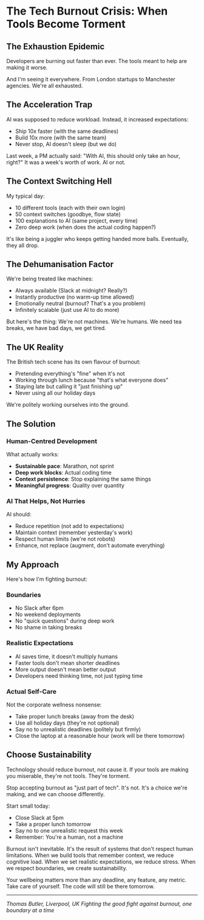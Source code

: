 # The Tech Burnout Crisis: When Tools Become Torment

## The Exhaustion Epidemic

Developers are burning out faster than ever.
The tools meant to help are making it worse.

And I'm seeing it everywhere. From London startups to Manchester agencies. We're all exhausted.

## The Acceleration Trap

AI was supposed to reduce workload.
Instead, it increased expectations:
- Ship 10x faster (with the same deadlines)
- Build 10x more (with the same team)
- Never stop, AI doesn't sleep (but we do)

Last week, a PM actually said: "With AI, this should only take an hour, right?"
It was a week's worth of work. AI or not.

## The Context Switching Hell

My typical day:
- 10 different tools (each with their own login)
- 50 context switches (goodbye, flow state)
- 100 explanations to AI (same project, every time)
- Zero deep work (when does the actual coding happen?)

It's like being a juggler who keeps getting handed more balls. Eventually, they all drop.

## The Dehumanisation Factor

We're being treated like machines:
- Always available (Slack at midnight? Really?)
- Instantly productive (no warm-up time allowed)
- Emotionally neutral (burnout? That's a you problem)
- Infinitely scalable (just use AI to do more)

But here's the thing: We're not machines. We're humans. We need tea breaks, we have bad days, we get tired.

## The UK Reality

The British tech scene has its own flavour of burnout:
- Pretending everything's "fine" when it's not
- Working through lunch because "that's what everyone does"
- Staying late but calling it "just finishing up"
- Never using all our holiday days

We're politely working ourselves into the ground.

## The Solution

### Human-Centred Development
What actually works:
- **Sustainable pace**: Marathon, not sprint
- **Deep work blocks**: Actual coding time
- **Context persistence**: Stop explaining the same things
- **Meaningful progress**: Quality over quantity

### AI That Helps, Not Hurries
AI should:
- Reduce repetition (not add to expectations)
- Maintain context (remember yesterday's work)
- Respect human limits (we're not robots)
- Enhance, not replace (augment, don't automate everything)

## My Approach

Here's how I'm fighting burnout:

### Boundaries
- No Slack after 6pm
- No weekend deployments
- No "quick questions" during deep work
- No shame in taking breaks

### Realistic Expectations
- AI saves time, it doesn't multiply humans
- Faster tools don't mean shorter deadlines
- More output doesn't mean better output
- Developers need thinking time, not just typing time

### Actual Self-Care
Not the corporate wellness nonsense:
- Take proper lunch breaks (away from the desk)
- Use all holiday days (they're not optional)
- Say no to unrealistic deadlines (politely but firmly)
- Close the laptop at a reasonable hour (work will be there tomorrow)

## Choose Sustainability

Technology should reduce burnout, not cause it. If your tools are making you miserable, they're not tools. They're torment.

Stop accepting burnout as "just part of tech". It's not. It's a choice we're making, and we can choose differently.

Start small today:
- Close Slack at 5pm
- Take a proper lunch tomorrow
- Say no to one unrealistic request this week
- Remember: You're a human, not a machine

Burnout isn't inevitable. It's the result of systems that don't respect human limitations. When we build tools that remember context, we reduce cognitive load. When we set realistic expectations, we reduce stress. When we respect boundaries, we create sustainability.

Your wellbeing matters more than any deadline, any feature, any metric. Take care of yourself. The code will still be there tomorrow.

---

*Thomas Butler, Liverpool, UK*
*Fighting the good fight against burnout, one boundary at a time*
